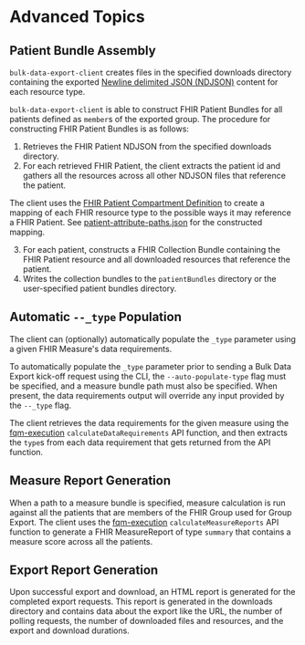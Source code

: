 # Advanced Topics

## Patient Bundle Assembly
`bulk-data-export-client` creates files in the specified downloads directory containing the exported [Newline delimited JSON (NDJSON)](http://ndjson.org) content for each resource type.

`bulk-data-export-client` is able to construct FHIR Patient Bundles for all patients defined as `member`s of the exported  group. The procedure for constructing FHIR Patient Bundles is as follows:
1. Retrieves the FHIR Patient NDJSON from the specified downloads directory.
2. For each retrieved FHIR Patient, the client extracts the patient id and gathers all the resources across all other NDJSON files that reference the patient.

The client uses the [FHIR Patient Compartment Definition](http://hl7.org/fhir/R4/compartmentdefinition-patient.json.html) to create a mapping of each FHIR resource type to the possible ways it may reference a FHIR Patient. See [patient-attribute-paths.json](https://github.com/bulk-dqm/bulk-data-export-client/blob/main/src/compartment-definition/patient-attribute-paths.json) for the constructed mapping.

3. For each patient, constructs a FHIR Collection Bundle containing the FHIR Patient resource and all downloaded resources that reference the patient.
4. Writes the collection bundles to the `patientBundles` directory or the user-specified patient bundles directory.

## Automatic `--_type` Population
The client can (optionally) automatically populate the `_type` parameter using a given FHIR Measure's data requirements.

To automatically populate the `_type` parameter prior to sending a Bulk Data Export kick-off request using the CLI, the `--auto-populate-type` flag must be specified, and a measure bundle path must also be specified. When present, the data requirements output will override any input provided by the `--_type` flag.

The client retrieves the data requirements for the given measure using the [fqm-execution](https://github.com/projecttacoma/fqm-execution) `calculateDataRequirements` API function, and then extracts the `type`s from each data requirement that gets returned from the API function.

## Measure Report Generation
When a path to a measure bundle is specified, measure calculation is run against all the patients that are members of the FHIR Group used for Group Export. The client uses the [fqm-execution](https://github.com/projecttacoma/fqm-execution) `calculateMeasureReports` API function to generate a FHIR MeasureReport of type `summary` that contains a measure score across all the patients.

## Export Report Generation
Upon successful export and download, an HTML report is generated for the completed export requests. This report is generated in the downloads directory and contains data about the export like the URL, the number of polling requests, the number of downloaded files and resources, and the export and download durations.
